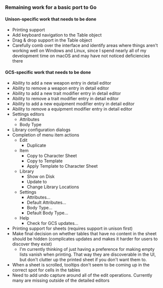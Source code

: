 ### Remaining work for a basic port to Go

#### Unison-specific work that needs to be done

- Printing support
- Add keyboard navigation to the Table object
- Drag & drop support in the Table object
- Carefully comb over the interface and identify areas where things aren't working well on Windows and Linux, since I
  spend nearly all of my development time on macOS and may have not noticed deficiencies there

#### GCS-specific work that needs to be done

- Ability to add a new weapon entry in detail editor
- Ability to remove a weapon entry in detail editor
- Ability to add a new trait modifier entry in detail editor
- Ability to remove a trait modifier entry in detail editor
- Ability to add a new equipment modifier entry in detail editor
- Ability to remove a equipment modifier entry in detail editor
- Settings editors
  - Attributes
  - Body Type
- Library configuration dialogs
- Completion of menu item actions
  - Edit
    - Duplicate
  - Item
    - Copy to Character Sheet
    - Copy to Template
    - Apply Template to Character Sheet
  - Library
    - Show <library> on Disk
    - Update <library> to <version>
    - Change Library Locations
  - Settings
    - Attributes...
    - Default Attributes...
    - Body Type...
    - Default Body Type...
  - Help
    - Check for GCS updates...
- Printing support for sheets (requires support in unison first)
- Make final decision on whether tables that have no content in the sheet should be hidden (complicates updates and
  makes it harder for users to discover they exist)
  - I'm currently thinking of just having a preference for making empty lists vanish when printing. That way they are
    discoverable in the UI, but don't clutter up the printed sheet if you don't want them to.
- When a sheet is scrolled, tooltips don't seem to be coming up in the correct spot for cells in the tables
- Need to add undo capture around all of the edit operations. Currently many are missing outside of the detailed editors
